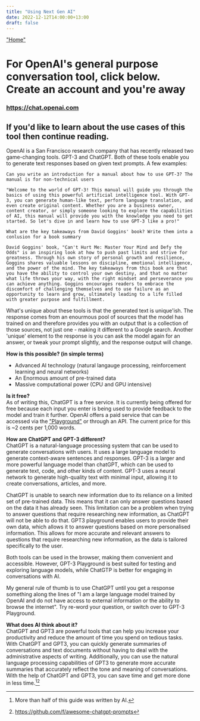 ```yaml
---
title: "Using Next Gen AI"
date: 2022-12-12T14:00:00+13:00
draft: false
---
```

["Home"](https://willwarnock.com)

# For OpenAI's general purpose conversation tool, click below. Create an account and you're away
### https://chat.openai.com

## If you'd like to learn about the use cases of this tool then continue reading.


OpenAI is a San Francisco research company that has recently released two game-changing tools.
GPT-3 and ChatGPT. Both of these tools enable you to generate text responses based on given text prompts. A few examples:

```
Can you write an introduction for a manual about how to use GPT-3? The manual is for non-technical users

"Welcome to the world of GPT-3! This manual will guide you through the basics of using this powerful artificial intelligence tool. With GPT-3, you can generate human-like text, perform language translation, and even create original content. Whether you are a business owner, content creator, or simply someone looking to explore the capabilities of AI, this manual will provide you with the knowledge you need to get started. So let's dive in and learn how to use GPT-3 like a pro!"
```

```
What are the key takeaways from David Goggins' book? Write them into a conlusion for a book summary

David Goggins' book, "Can't Hurt Me: Master Your Mind and Defy the Odds" is an inspiring look at how to push past limits and strive for greatness. Through his own story of personal growth and resilience, Goggins shares valuable lessons on discipline, emotional intelligence, and the power of the mind. The key takeaways from this book are that you have the ability to control your own destiny, and that no matter what life throws your way, with the right mindset and perseverance you can achieve anything. Goggins encourages readers to embrace the discomfort of challenging themselves and to use failure as an opportunity to learn and grow, ultimately leading to a life filled with greater purpose and fulfillment.
```

What's unique about these tools is that the generated text is unique'ish. The response comes from an enourmous pool of sources that the model has trained on and therefore provides you with an output that is a collection of those sources, not just one - making it different to a Google search. Another 'unique' element to the response is you can ask the model again for an answer, or tweak your prompt slightly, and the response output will change.

**How is this possible? (in simple terms)**
* Advanced AI technology (natural langauge processing, reinforcement learning and neural networks)
* An Enormous amount of pre-trained data
* Massive computational power (CPU and GPU intensive)

**Is it free?**  
As of writing this, ChatGPT is a free service. It is currently being offered for free because each input you enter is being used to provide feedback to the model and train it further. OpenAI offers a paid service that can be accessed via the ["Playground"](https://beta.openai.com/playground) or through an API. The current price for this is ~2 cents per 1,000 words.

**How are ChatGPT and GPT-3 different?**  
ChatGPT is a natural-language processing system that can be used to generate conversations with users. It uses a large language model to generate context-aware sentences and responses. GPT-3 is a larger and more powerful language model than chatGPT, which can be used to generate text, code, and other kinds of content. GPT-3 uses a neural network to generate high-quality text with minimal input, allowing it to create conversations, articles, and more.

ChatGPT is unable to search new information due to its reliance on a limited set of pre-trained data. This means that it can only answer questions based on the data it has already seen. This limitation can be a problem when trying to answer questions that require researching new information, as ChatGPT will not be able to do that. GPT3 playground enables users to provide their own data, which allows it to answer questions based on more personalised information. This allows for more accurate and relevant answers to questions that require researching new information, as the data is tailored specifically to the user.

Both tools can be used in the browser, making them convenient and accessible. However, GPT-3 Playground is best suited for testing and exploring language models, while ChatGTP is better for engaging in conversations with AI.

My general rule of thumb is to use ChatGPT until you get a response something along the lines of "I am a large language model trained by OpenAI and do not have access to external information or the ability to browse the internet". Try re-word your question, or switch over to GPT-3 Playground.

**What does AI think about it?**  
ChatGPT and GPT3 are powerful tools that can help you increase your productivity and reduce the amount of time you spend on tedious tasks. With ChatGPT and GPT3, you can quickly generate summaries of conversations and text documents without having to deal with the administrative aspects of writing. Additionally, you can use the natural language processing capabilities of GPT3 to generate more accurate summaries that accurately reflect the tone and meaning of conversations. With the help of ChatGPT and GPT3, you can save time and get more done in less time.[^1][^extra links]

[^1]: More than half of this guide was written by AI.
[^extra links]: https://github.com/f/awesome-chatgpt-prompts




